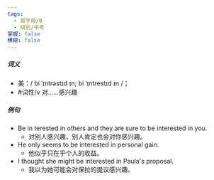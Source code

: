 ```yaml
---
tags:
  - 首字母/B
  - 级别/中考
掌握: false
模糊: false
---
```

##### 词义
- 美：/ bi ˈɪntrəstɪd ɪn; bi ˈɪntrestɪd ɪn /；
- #词性/v  对……感兴趣
##### 例句
- Be in terested in others and they are sure to be interested in you.
	- 对别人感兴趣，别人肯定也会对你感兴趣。
- He only seems to be interested in personal gain.
	- 他似乎只在乎个人的收益。
- I thought she might be interested in Paula's proposal.
	- 我以为她可能会对保拉的提议感兴趣。
